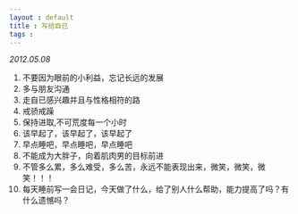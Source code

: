 ```yaml
---
layout : default 
title : 写给自已
tags : 
---
```


_2012.05.08_

1. 不要因为眼前的小利益，忘记长远的发展
2. 多与朋友沟通
3. 走自已感兴趣并且与性格相符的路
4. 戒骄戒躁
5. 保持进取,不可荒度每一个小时
6. 该早起了，该早起了，该早起了
7. 早点睡吧，早点睡吧，早点睡吧
8. 不能成为大胖子，向着肌肉男的目标前进
9. 不管多么累，多么难受，多么苦，永远不能表现出来，微笑，微笑，微笑！！！
10. 每天睡前写一会日记，今天做了什么，给了别人什么帮助，能力提高了吗？有什么遗憾吗？
